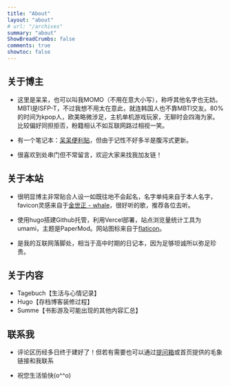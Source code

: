 ```yaml
---
title: "About"
layout: "about"
# url: "/archives"
summary: "about"
ShowBreadCrumbs: false
comments: true
showtoc: false
---
```

<style>
.post-meta {
    display: none;
  }
</style>

## 关于博主

- 这里是呆呆，也可以叫我MOMO（不用在意大小写），称呼其他名字也无妨。MBTI是ISFP-T，不过我想不用太在意此，就连韩国人也不靠MBTI交友。80%的时间为kpop人，欧美略微涉足，主机单机游戏玩家，无聊时会四海为家。比较偏好同担拒否，粉籍相认不如互联网路过相视一笑。

- 有一个笔记本：[呆呆便利贴](http://doc.graugris.icu/#/)，但由于记性不好多半是腹泻式更新。

- 很喜欢到处串门但不常留言，欢迎大家来找我加友链！

## 关于本站
- 很明显博主非常贴合人设一如既往地不会起名，名字单纯来自于本人名字，favicon灵感来自于[金世正 - whale](https://open.spotify.com/track/4UnBxdw1l3J31WBsgmHezz?si=5d34257b84184ac9)，很好听的歌，推荐各位去听。

- 使用hugo搭建Github托管，利用Vercel部署，站点浏览量统计工具为umami，主题是PaperMod。网站图标来自于[flaticon](https://www.flaticon.com/)。

- 是我的互联网落脚处，相当于高中时期的日记本，因为足够坦诚所以弥足珍贵。

## 关于内容

- Tagebuch【生活与心情记录】
- Hugo【存档博客装修过程】
- Summe【书影游及可能出现的其他内容汇总】 

## 联系我

- 评论区历经多日终于建好了！但若有需要也可以通过[提问箱](https://box.n3ko.co/_/clear0804)或首页提供的毛象链接和我联系

- 祝您生活愉快(o^^o)